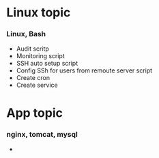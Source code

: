 # Linux topic

### Linux, Bash

-  Audit scritp
-  Monitoring script
-  SSH auto setup script
-  Config SSh for users from remoute server script
-  Create cron
-  Create service

# App topic

### nginx, tomcat, mysql

-  
